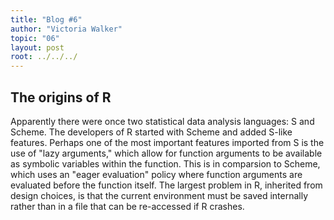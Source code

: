 ```yaml
---
title: "Blog #6"
author: "Victoria Walker"
topic: "06"
layout: post
root: ../../../
---
```


## The origins of R

Apparently there were once two statistical  data analysis languages: S and Scheme. The developers of R started with Scheme and added S-like features. Perhaps one of the most important features imported from S is the use of "lazy arguments," which allow for function arguments to be available as symbolic variables within the function. This is in comparsion to Scheme, which uses an "eager evaluation" policy where function arguments are evaluated before the function itself. The largest problem in R, inherited from design choices, is that the current environment must be saved internally rather than in a file that can be re-accessed if R crashes. 

